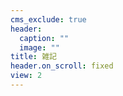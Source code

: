 ```yaml
---
cms_exclude: true
header:
  caption: ""
  image: ""
title: 雑記
header.on_scroll: fixed
view: 2
---
```

